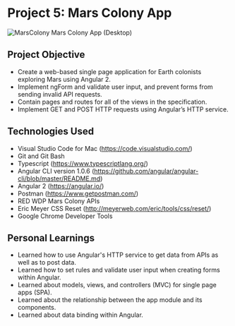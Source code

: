 # Project 5: Mars Colony App

![MarsColony](https://image.ibb.co/fRzKca/Screen_Shot_2017_06_04_at_12_11_20_PM.png)
Mars Colony App (Desktop)

## Project Objective
- Create a web-based single page application for Earth colonists exploring Mars using Angular 2.
- Implement ngForm and validate user input, and prevent forms from sending invalid API requests.
- Contain pages and routes for all of the views in the specification.
- Implement GET and POST HTTP requests using Angular’s HTTP service.


## Technologies Used
- Visual Studio Code for Mac (https://code.visualstudio.com/)
- Git and Git Bash
- Typescript (https://www.typescriptlang.org/)
- Angular CLI version 1.0.6 (https://github.com/angular/angular-cli/blob/master/README.md)
- Angular 2 (https://angular.io/)
- Postman (https://www.getpostman.com/)
- RED WDP Mars Colony APIs
- Eric Meyer CSS Reset (http://meyerweb.com/eric/tools/css/reset/)
- Google Chrome Developer Tools



## Personal Learnings
- Learned how to use Angular's HTTP service to get data from APIs as well as to post data.
- Learned how to set rules and validate user input when creating forms within Angular.
- Learned about models, views, and controllers (MVC) for single page apps (SPA).
- Learned about the relationship between the app module and its components.
- Learned about data binding within Angular.
